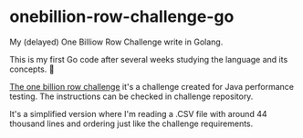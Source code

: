 # onebillion-row-challenge-go

My (delayed) One Billiow Row Challenge write in Golang.

This is my first Go code after several weeks studying the language and its concepts. :tada: 

[The one billion row challenge](https://github.com/gunnarmorling/1brc) it's a challenge created for Java performance testing. The instructions can be checked in challenge repository.

It's a simplified version where I'm reading a .CSV file with around 44 thousand lines and ordering just like the challenge requirements.
